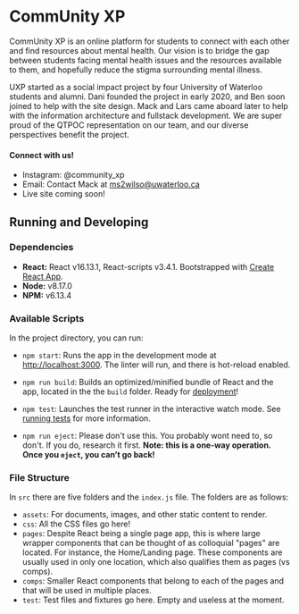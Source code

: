 # CommUnity XP

CommUnity XP is an online platform for students to connect with each other and find resources about mental health. Our vision is to bridge the gap between students facing mental health issues and the resources available to them, and hopefully reduce the stigma surrounding mental illness.

UXP started as a social impact project by four University of Waterloo students and alumni. Dani founded the project in early 2020, and Ben soon joined to help with the site design. Mack and Lars came aboard later to help with the information architecture and fullstack development. We are super proud of the QTPOC representation on our team, and our diverse perspectives benefit the project.

#### Connect with us!
- Instagram: @community_xp
- Email: Contact Mack at ms2wilso@uwaterloo.ca
- Live site coming soon!


## Running and Developing

### Dependencies

- **React:** React v16.13.1, React-scripts v3.4.1. Bootstrapped with [Create React App](https://github.com/facebook/create-react-app).
- **Node:** v8.17.0
- **NPM:** v6.13.4

### Available Scripts

In the project directory, you can run:

- `npm start`: Runs the app in the development mode at [http://localhost:3000](http://localhost:3000). The linter will run, and there is hot-reload enabled.

- `npm run build`: Builds an optimized/minified bundle of React and the app, located in the the `build` folder. Ready for [deployment](https://facebook.github.io/create-react-app/docs/deployment)!

- `npm test`: Launches the test runner in the interactive watch mode. See [running tests](https://facebook.github.io/create-react-app/docs/running-tests) for more information.

- `npm run eject`: Please don't use this. You probably wont need to, so don't. If you do, research it first. **Note: this is a one-way operation. Once you `eject`, you can’t go back!**

### File Structure

In `src` there are five folders and the `index.js` file. The folders are as follows:
- `assets`: For documents, images, and other static content to render.
- `css`: All the CSS files go here!
- `pages`: Despite React being a single page app, this is where large wrapper components that can be thought of as colloquial "pages" are located. For instance, the Home/Landing page. These components are usually used in only one location, which also qualifies them as pages (vs comps).
- `comps`: Smaller React components that belong to each of the pages and that will be used in multiple places.
- `test`: Test files and fixtures go here. Empty and useless at the moment.
